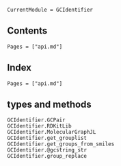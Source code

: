 ```@meta
CurrentModule = GCIdentifier
```

## Contents

```@contents
Pages = ["api.md"]
```

## Index

```@index
Pages = ["api.md"]
```

## types and methods
```@docs
GCIdentifier.GCPair
GCIdentifier.RDKitLib
GCIdentifier.MolecularGraphJL
GCIdentifier.get_grouplist
GCIdentifier.get_groups_from_smiles
GCIdentifier.@gcstring_str
GCIdentifier.group_replace
```